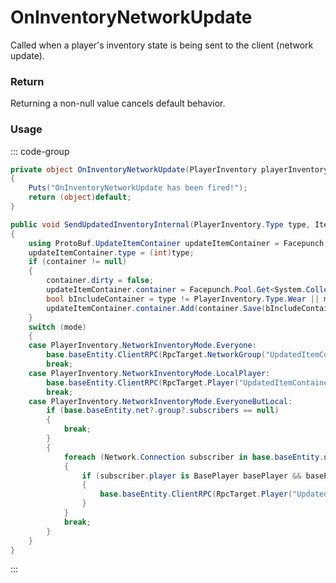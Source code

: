 # OnInventoryNetworkUpdate
<Badge type="info" text="Player"/>[<Badge type="danger" text="Carbon Compatible"/>](https://github.com/CarbonCommunity/Carbon)[<Badge type="warning" text="Oxide Compatible"/>](https://github.com/OxideMod/Oxide.Rust)
Called when a player's inventory state is being sent to the client (network update).

### Return
Returning a non-null value cancels default behavior.

### Usage
::: code-group
```csharp [Example]
private object OnInventoryNetworkUpdate(PlayerInventory playerInventory, ItemContainer container, ProtoBuf.UpdateItemContainer local0, PlayerInventory.Type type, PlayerInventory.NetworkInventoryMode mode)
{
	Puts("OnInventoryNetworkUpdate has been fired!");
	return (object)default;
}
```
```csharp [Source — Assembly-CSharp @ PlayerInventory]
public void SendUpdatedInventoryInternal(PlayerInventory.Type type, ItemContainer container, PlayerInventory.NetworkInventoryMode mode)
{
	using ProtoBuf.UpdateItemContainer updateItemContainer = Facepunch.Pool.Get<ProtoBuf.UpdateItemContainer>();
	updateItemContainer.type = (int)type;
	if (container != null)
	{
		container.dirty = false;
		updateItemContainer.container = Facepunch.Pool.Get<System.Collections.Generic.List<ProtoBuf.ItemContainer>>();
		bool bIncludeContainer = type != PlayerInventory.Type.Wear || mode == PlayerInventory.NetworkInventoryMode.LocalPlayer;
		updateItemContainer.container.Add(container.Save(bIncludeContainer));
	}
	switch (mode)
	{
	case PlayerInventory.NetworkInventoryMode.Everyone:
		base.baseEntity.ClientRPC(RpcTarget.NetworkGroup("UpdatedItemContainer"), updateItemContainer);
		break;
	case PlayerInventory.NetworkInventoryMode.LocalPlayer:
		base.baseEntity.ClientRPC(RpcTarget.Player("UpdatedItemContainer", base.baseEntity), updateItemContainer);
		break;
	case PlayerInventory.NetworkInventoryMode.EveryoneButLocal:
		if (base.baseEntity.net?.group?.subscribers == null)
		{
			break;
		}
		{
			foreach (Network.Connection subscriber in base.baseEntity.net.group.subscribers)
			{
				if (subscriber.player is BasePlayer basePlayer && basePlayer != base.baseEntity)
				{
					base.baseEntity.ClientRPC(RpcTarget.Player("UpdatedItemContainer", basePlayer), updateItemContainer);
				}
			}
			break;
		}
	}
}

```
:::
